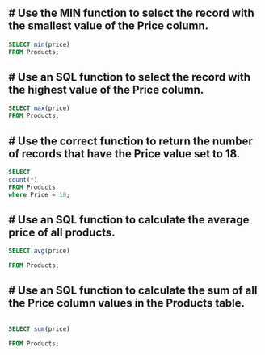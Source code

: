 
## # Use the MIN function to select the record with the smallest value of the Price column.

``` sql
SELECT min(price)
FROM Products;
```


## # Use an SQL function to select the record with the highest value of the Price column.


``` sql
SELECT max(price)
FROM Products;
```


## # Use the correct function to return the number of records that have the Price value set to 18.

``` sql
SELECT 
count(*)
FROM Products
where Price = 18;
```

## # Use an SQL function to calculate the average price of all products.

``` sql
SELECT avg(price)

FROM Products;
```


## # Use an SQL function to calculate the sum of all the Price column values in the Products table.


``` sql

SELECT sum(price)

FROM Products;
```

